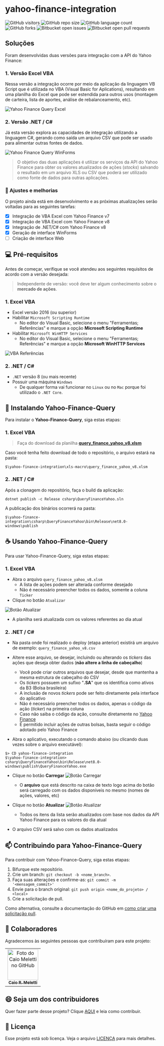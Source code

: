 # yahoo-finance-integration

![GitHub visitors](https://api.visitorbadge.io/api/visitors?path=https%3A%2F%2Fgithub.com%2Fcaiomeletti%2Fyahoo-finance-integration&countColor=%23263759&style=plastic)
![GitHub repo size](https://img.shields.io/github/repo-size/caiomeletti/yahoo-finance-integration)
![GitHub language count](https://img.shields.io/github/languages/count/caiomeletti/yahoo-finance-integration)
![GitHub forks](https://img.shields.io/github/forks/caiomeletti/yahoo-finance-integration)
![Bitbucket open issues](https://img.shields.io/bitbucket/issues/caiomeletti/yahoo-finance-integration)
![Bitbucket open pull requests](https://img.shields.io/bitbucket/pr-raw/caiomeletti/yahoo-finance-integration)

## Soluções
Foram desenvolvidas duas versões para integração com a API do Yahoo Finance:

### 1. Versão Excel VBA
Nessa versão a integração ocorre por meio da aplicação da linguagem VB Script que é utilizada no VBA (Visual Basic for Aplications), resultando em uma planilha do Excel que pode ser estendida para outros usos (montagem de carteira, lista de aportes, análise de rebalanceamento, etc).

<img src="images/yahoo-finance-query-excel.png" alt="Yahoo Finance Query Excel">

### 2. Versão .NET / C#
Já esta versão explora as capacidades de integração utilizando a linguagem C#, gerando como saída um arquivo CSV que pode ser usado para alimentar outras fontes de dados.

<img src="images/yahoo-finance-query-winforms.png" alt="Yahoo Finance Query WinForms">

 

> O objetivo das duas aplicações é utilizar os serviços da API do Yahoo Finance para obter os valores atualizados de ações (_stocks_) salvando o resultado em um arquivo XLS ou CSV que poderá ser utilizado como fonte de dados para outras aplicações.

### 🚧 Ajustes e melhorias

O projeto ainda está em desenvolvimento e as próximas atualizações serão voltadas para as seguintes tarefas:

- [x] Integração de VBA Excel com Yahoo Finance v7
- [x] Integração de VBA Excel com Yahoo Finance v8
- [x] Integração de .NET/C# com Yahoo Finance v8
- [x] Geração de interface WinForms
- [ ] Criação de interface Web

## 💻 Pré-requisitos

Antes de começar, verifique se você atendeu aos seguintes requisitos de acordo com a versão desejada:

> Independente de versão: você deve ter algum conhecimento sobre o **mercado de ações**.

### 1. Excel VBA
- Excel versão 2016 (ou superior)
- Habilitar `Microsoft Scripting Runtime`
    - No editor do Visual Basic, selecione o menu "Ferramentas; Referências" e marque a opção **Microsoft Scripting Runtime**
- Habilitar `Microsoft WinHTTP Services`
    - No editor do Visual Basic, selecione o menu "Ferramentas; Referências" e marque a opção **Microsoft WinHTTP Services**

![VBA Referências](images/vba-referencias.png)

### 2. .NET / C#
- `.NET` versão 8 (ou mais recente)
- Possuir uma máquina `Windows`
    - De qualquer forma vai funcionar no `Linux` ou no `Mac` porque foi utilizado o `.NET Core`.



## 🚀 Instalando Yahoo-Finance-Query

Para instalar o **Yahoo-Finance-Query**, siga estas etapas:

### 1. Excel VBA

> Faça do download da planilha **[query_finance_yahoo_v8.xlsm](https://github.com/caiomeletti/yahoo-finance-integration/blob/main/xls-macro/query_finance_yahoo_v8.xlsm)**

Caso você tenha feito download de todo o repositório, o arquivo estará na pasta:

    $\yahoo-finance-integration\xls-macro\query_finance_yahoo_v8.xlsm


### 2. .NET / C#

Após a clonagem do repositório, faça o build da aplicação:

```
dotnet publish -c Release csharp\QueryFinanceYahoo.sln
```

A publicação dos binários ocorrerá na pasta:

    $\yahoo-finance-integration\csharp\QueryFinanceYahoo\bin\Release\net8.0-windows\publish

## ☕ Usando Yahoo-Finance-Query

Para usar Yahoo-Finance-Query, siga estas etapas:

### 1. Excel VBA
- Abra o arquivo `query_finance_yahoo_v8.xlsm`
    - A lista de ações podem ser alterada conforme desejado
    - Não é necessário preencher todos os dados, somente a coluna `Ticker`
- Clique no botão `Atualizar`

![Botão Atualizar](images/yahoo-finance-query-excel1.png)

- A planilha será atualizada com os valores referentes ao dia atual


### 2. .NET / C#

- Na pasta onde foi realizado o deploy (etapa anterior) existirá um arquivo de exemplo: `query_finance_yahoo_v8.csv`
- Altere esse arquivo, se desejar, incluindo ou alterando os *tickers* das ações que deseja obter dados (**não altere a linha de cabeçalho**)
    - Você pode criar outros arquivos que desejar, desde que mantenha a mesma estrutura de cabeçalho do CSV
    - Os *tickers* possuem um sufixo "**.SA**" que os identifica como ativos da B3 (Bolsa brasileira)
    - A inclusão de novos *tickers* pode ser feito diretamente pela interface do aplicativo
    - Não é necessário preencher todos os dados, apenas o código da ação (*ticker*) na primeira coluna
    - Caso não saiba o código da ação, consulte diretamente no [Yahoo Finance](https://br.financas.yahoo.com/lookup) 
    - É permitido incluir ações de outras bolsas, basta seguir o código adotado pelo Yahoo Finance


- Abra o aplicativo, executando o comando abaixo (ou clicando duas vezes sobre o arquivo executável):

```
$> CD yahoo-finance-integration
$\yahoo-finance-integration> csharp\QueryFinanceYahoo\bin\Release\net8.0-windows\publish\QueryFinanceYahoo.exe
```

- Clique no botão **Carregar**
![Botão Carregar](images/yahoo-finance-query-carregar.png)
    - O **arquivo** que está descrito na caixa de texto logo acima do botão será carregado com os dados disponíveis no mesmo (nomes de ações, valores, etc)

- Clique no botão **Atualizar**
![Botão Atualizar](images/yahoo-finance-query-atualizar.png)
    - Todos os itens da lista serão atualizados com base nos dados da API Yahoo Finance para os valores do dia atual
- O arquivo CSV será salvo com os dados atualizados

## 📫 Contribuindo para Yahoo-Finance-Query

Para contribuir com Yahoo-Finance-Query, siga estas etapas:

1. Bifurque este repositório.
2. Crie um branch: `git checkout -b <nome_branch>`.
3. Faça suas alterações e confirme-as: `git commit -m '<mensagem_commit>'`
4. Envie para o branch original: `git push origin <nome_do_projeto> / <local>`
5. Crie a solicitação de pull.

Como alternativa, consulte a documentação do GitHub em [como criar uma solicitação pull](https://help.github.com/en/github/collaborating-with-issues-and-pull-requests/creating-a-pull-request).

## 🤝 Colaboradores

Agradecemos às seguintes pessoas que contribuíram para este projeto:

<table>
  <tr>
    <td align="center">
      <a href="#" title="defina o título do link">
        <img src="https://avatars.githubusercontent.com/u/49731519?v=4" width="100px;" alt="Foto do Caio Meletti no GitHub"/><br>
        <sub>
          <b>Caio R. Meletti</b>
        </sub>
      </a>
    </td>
  </tr>
</table>

## 😄 Seja um dos contribuidores

Quer fazer parte desse projeto? Clique [AQUI](CONTRIBUTING.md) e leia como contribuir.

## 📝 Licença

Esse projeto está sob licença. Veja o arquivo [LICENÇA](LICENSE) para mais detalhes.
